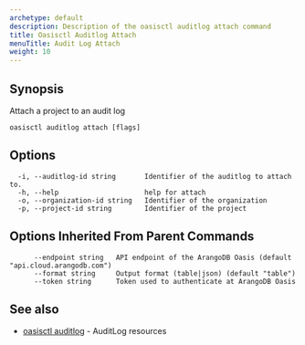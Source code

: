 ```yaml
---
archetype: default
description: Description of the oasisctl auditlog attach command
title: Oasisctl Auditlog Attach
menuTitle: Audit Log Attach
weight: 10
---
```

## Synopsis
Attach a project to an audit log

```
oasisctl auditlog attach [flags]
```

## Options
```
  -i, --auditlog-id string       Identifier of the auditlog to attach to.
  -h, --help                     help for attach
  -o, --organization-id string   Identifier of the organization
  -p, --project-id string        Identifier of the project
```

## Options Inherited From Parent Commands
```
      --endpoint string   API endpoint of the ArangoDB Oasis (default "api.cloud.arangodb.com")
      --format string     Output format (table|json) (default "table")
      --token string      Token used to authenticate at ArangoDB Oasis
```

## See also
* [oasisctl auditlog](_index.md)	 - AuditLog resources

